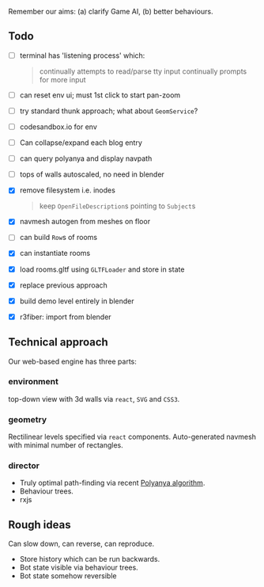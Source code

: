 Remember our aims: (a) clarify Game AI, (b) better behaviours.

## Todo

- [ ] terminal has 'listening process' which:
  > continually attempts to read/parse tty input
  > continually prompts for more input

- [ ] can reset env ui; must 1st click to start pan-zoom
- [ ] try standard thunk approach; what about `GeomService`?
- [ ] codesandbox.io for env
- [ ] Can collapse/expand each blog entry

- [ ] can query polyanya and display navpath

- [ ] tops of walls autoscaled, no need in blender

- [x] remove filesystem i.e. inodes
  > keep `OpenFileDescription`s pointing to `Subject`s
- [x] navmesh autogen from meshes on floor

- [ ] can build `Row`s of rooms
- [x] can instantiate rooms
- [x] load rooms.gltf using `GLTFLoader` and store in state

- [x] replace previous approach
- [x] build demo level entirely in blender
- [x] r3fiber: import from blender


## Technical approach

Our web-based engine has three parts:

### __environment__

top-down view with 3d walls via `react`, `SVG` and `CSS3`.

### __geometry__

Rectilinear levels specified via `react` components.
Auto-generated navmesh with minimal number of rectangles.

### __director__

- Truly optimal path-finding via recent [Polyanya algorithm](#cite-polyanya).
- Behaviour trees.
- rxjs

## Rough ideas

Can slow down, can reverse, can reproduce.
  - Store history which can be run backwards.
  - Bot state visible via behaviour trees.
  - Bot state somehow reversible
